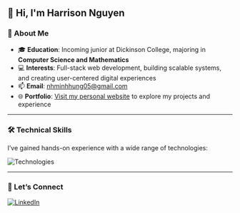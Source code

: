 ## 👋 Hi, I'm Harrison Nguyen

### 📌 About Me  
- 🎓 **Education**: Incoming junior at Dickinson College, majoring in **Computer Science and Mathematics**  
- 💻 **Interests**: Full-stack web development, building scalable systems, and creating user-centered digital experiences  
- 📫 **Email**: nhminhhung05@gmail.com  
- 🌐 **Portfolio**: [Visit my personal website](https://personal-portfolio-harrison-nguyens-projects.vercel.app/) to explore my projects and experience  

---

### 🛠️ Technical Skills  
I’ve gained hands-on experience with a wide range of technologies:

![Technologies](https://skillicons.dev/icons?i=git,css,cypress,express,html,java,js,maven,mongodb,mysql,nestjs,nodejs,postgres,postman,py,react,redux,spring,supabase,sentry,threejs,ts,vercel,vite,vscode,vue,tailwind,r,nextjs,idea,angular,docker,firebase)

---

### 🤝 Let’s Connect  

[![LinkedIn](https://img.shields.io/badge/LinkedIn-blue?style=for-the-badge&logo=linkedin&logoColor=white)](https://www.linkedin.com/in/hmh-nguyen/)
